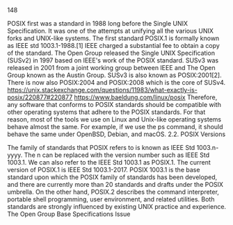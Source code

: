 148


POSIX first was a standard in 1988 long before the Single UNIX Specification. It was one of the attempts at unifying all the various UNIX forks and UNIX-like systems.
 The first standard POSIX.1 is formally known as IEEE std 1003.1-1988.[1] IEEE charged a substantial fee to obtain a copy of the standard.
The Open Group released the Single UNIX Specification (SUSv2) in 1997 based on IEEE's work of the POSIX standard. SUSv3 was released in 2001 from a joint working group between IEEE and The Open Group known as the Austin Group. SUSv3 is also known as POSIX:2001[2]. There is now also POSIX:2004 and POSIX:2008 which is the core of SUSv4. 
https://unix.stackexchange.com/questions/11983/what-exactly-is-posix/220877#220877
https://www.baeldung.com/linux/posix
 Therefore, any software that conforms to POSIX standards should be compatible with other operating systems that adhere to the POSIX standards.
For that reason, most of the tools we use on Linux and Unix-like operating systems behave almost the same. For example, if we use the ps command, it should behave the same under OpenBSD, Debian, and macOS.
2.2. POSIX Versions
The family of standards that POSIX refers to is known as IEEE Std 1003.n-yyyy. The n can be replaced with the version number such as IEEE Std 1003.1. We can also refer to the IEEE Std 1003.1 as POSIX.1. The current version of POSIX.1 is IEEE Std 1003.1-2017.
POSIX 1003.1 is the base standard upon which the POSIX family of standards has been developed, and there are currently more than 20 standards and drafts under the POSIX umbrella.
On the other hand, POSIX.2 describes the command interpreter, portable shell programming, user environment, and related utilities. Both standards are strongly influenced by existing UNIX practice and experience.
The Open Group Base Specifications Issue 

